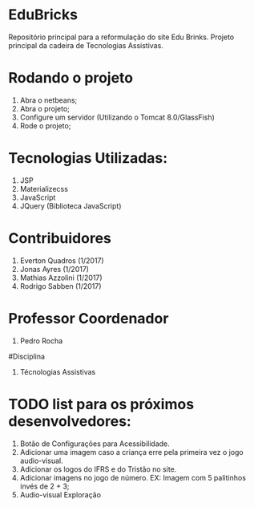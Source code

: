 # EduBricks

Repositório principal para a reformulação do site Edu Brinks. 
Projeto principal da cadeira de Tecnologias Assistivas.

# Rodando o projeto
1) Abra o netbeans;
2) Abra o projeto;
3) Configure um servidor (Utilizando o Tomcat 8.0/GlassFish)
4) Rode o projeto;

# Tecnologias Utilizadas:
1) JSP
2) Materializecss
3) JavaScript
4) JQuery (Biblioteca JavaScript)  

# Contribuidores
1) Everton Quadros (1/2017)
2) Jonas Ayres (1/2017)
3) Mathias Azzolini (1/2017)
4) Rodrigo Sabben (1/2017)

# Professor Coordenador
1) Pedro Rocha

#Disciplina
1) Técnologias Assistivas

# TODO list para os próximos desenvolvedores:
1) Botão de Configurações para Acessibilidade.
2) Adicionar uma imagem caso a criança erre pela primeira vez o jogo audio-visual.
3) Adicionar os logos do IFRS e do Tristão no site. 
4) Adicionar imagens no jogo de número.
   EX: Imagem com 5 palitinhos invés de 2 + 3;
5) Audio-visual Exploração   